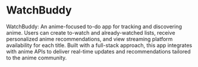 # WatchBuddy
WatchBuddy: An anime-focused to-do app for tracking and discovering anime. Users can create to-watch and already-watched lists, receive personalized anime recommendations, and view streaming platform availability for each title. Built with a full-stack approach, this app integrates with anime APIs to deliver real-time updates and recommendations tailored to the anime community.

